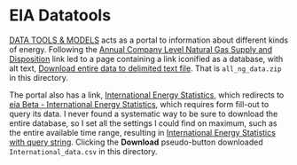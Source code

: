 # EIA Datatools

[DATA TOOLS & MODELS](http://www.eia.gov/tools/models/datatools.cfm) acts as a portal to information about different kinds of energy.
Following the [Annual Company Level Natural Gas Supply and Disposition](http://www.eia.gov/cfapps/ngqs/ngqs.cfm?f_report=RP1&CFID=3671337&CFTOKEN=adecb824a353d3ce-2B0A52F6-237D-DA68-24A4616E47171EC2) link led to a page containing a link iconified as a database, with alt text, [Download entire data to delimited text file](http://www.eia.gov/cfapps/ngqs/all_ng_data.zip). That is `all_ng_data.zip` in this directory.

The portal also has a link, [International Energy Statistics](http://www.eia.gov/cfapps/ipdbproject/IEDIndex3.cfm), which redirects to [eia Beta - International Energy Statistics](http://www.eia.gov/beta/international/data/browser/#/?vs=INTL.44-1-AFRC-QBTU.A&vo=0&v=H&start=1980&end=2014), which requires form fill-out to query its data.
I never found a systematic way to be sure to download the entire database, so I set all the settings I could find on maximum, such as the entire available time range, resulting in [International Energy Statistics with query string](http://www.eia.gov/beta/international/data/browser/#/?pa=0040000010000000000000000200000001&c=ruvvvvvfvtvnvv1urvvvvfvvvvvvfvvvou20evvvvvvvvvnvvuvo&ct=0&vs=INTL.44-1-AFG-QBTU.A&vo=0&v=H&start=1980&end=2014). Clicking the **Download** pseudo-button downloaded `International_data.csv` in this directory.
